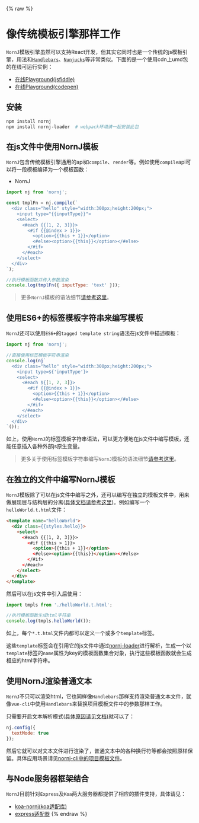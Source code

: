 {% raw %}
# 像传统模板引擎那样工作

`NornJ`模板引擎虽然可以支持React开发，但其实它同时也是一个传统的js模板引擎，用法和[`Handlebars`](https://github.com/wycats/handlebars.js)、[`Nunjucks`](https://github.com/mozilla/nunjucks)等非常类似。下面的是一个使用cdn上umd包的在线可运行实例：

* [在线Playground(jsfiddle)](https://jsfiddle.net/joe_sky/byjdkaf1/)
* [在线Playground(codepen)](https://codepen.io/joe_sky/pen/BrGvVG)

## 安装

```sh
npm install nornj
npm install nornj-loader  # webpack环境请一起安装此包
```

## 在js文件中使用NornJ模板

`NornJ`包含传统模板引擎通用的api如`compile`、`render`等。例如使用`compile`api可以将一段模板编译为一个模板函数：

* NornJ

```js
import nj from 'nornj';

const tmplFn = nj.compile(`
  <div class="hello" style="width:300px;height:200px;">
    <input type="{{inputType}}">
    <select>
      <#each {{[1, 2, 3]}}>
        <#if {{@index > 1}}>
          <option>{{this + 1}}</option>
          <#else><option>{{this}}</option></#else>
        </#if>
      </#each>
    </select>
  </div>
`);

//执行模板函数并传入参数渲染
console.log(tmplFn({ inputType: 'text' }));
```

> 更多`NornJ`模板的语法细节[请参考这里](../templateSyntax/index.md)。

## 使用ES6+的标签模板字符串来编写模板

`NornJ`还可以使用`ES6+`的`tagged template string`语法在js文件中描述模板：

```js
import nj from 'nornj';

//直接使用标签模板字符串渲染
console.log(nj`
  <div class="hello" style="width:300px;height:200px;">
    <input type=${'inputType'}>
    <select>
      <#each ${[1, 2, 3]}>
        <#if {{@index > 1}}>
          <option>{{this + 1}}</option>
          <#else><option>{{this}}</option></#else>
        </#if>
      </#each>
    </select>
  </div>
`());
```

如上，使用`NornJ`的标签模板字符串语法，可以更方便地在js文件中编写模板，还能任意插入各种外部js原生变量。

> 更多关于使用标签模板字符串编写`NornJ`模板的语法细节[请参考这里](../templateSyntax/templateString.md)。

## 在独立的文件中编写NornJ模板

`NornJ`模板除了可以在js文件中编写之外，还可以编写在独立的模板文件中，用来做展现层与结构层的分离([具体文档请参考这里](../api/webpack.md))。例如编写一个`helloWorld.t.html`文件：

```html
<template name="helloWorld">
  <div class={{styles.hello}}>
    <select>
      <#each {{[1, 2, 3]}}>
        <#if {{this > 1}}>
          <option>{{this + 1}}</option>
          <#else><option>{{this}}</option></#else>
        </#if>
      </#each>
    </select>
  </div>
</template>
```

然后可以在js文件中引入后使用：

```js
import tmpls from './helloWorld.t.html';

//执行模板函数生成html字符串
console.log(tmpls.helloWorld());
```

如上，每个`*.t.html`文件内都可以定义一个或多个`template`标签。

这些`template`标签会在引用它的js文件中通过[nornj-loader](https://github.com/joe-sky/nornj-loader)进行解析，生成一个以`template`标签的`name`属性为key的模板函数集合对象，执行这些模板函数就会生成相应的html字符串。

## 使用NornJ渲染普通文本

`NornJ`不只可以渲染html，它也同样像`Handlebars`那样支持渲染普通文本文件，就像`vue-cli`中使用`Handlebars`来替换项目模板文件中的参数那样工作。

只需要开启文本解析模式([具体原因请见文档](../api/config.md#使用文本模式解析))就可以了：

```js
nj.config({
  textMode: true
});
```

然后它就可以对文本文件进行渲染了，普通文本中的各种换行符等都会按照原样保留。具体应用场景请见[nornj-cli中的项目模板文件](https://github.com/joe-sky/nornj-cli/blob/master/templates/react-mst/templates/routes-web.js)。

## 与Node服务器框架结合

`NornJ`目前针对`Express`及`Koa`两大服务器都提供了相应的插件支持，具体请见：

* [koa-nornj(koa适配库)](https://github.com/qingqinxl1/koa-nornj)
* [express适配器](https://github.com/joe-sky/nornj/blob/master/tools/expressEngine.js)
{% endraw %}